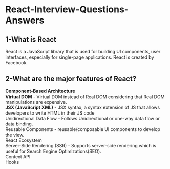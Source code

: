 # React-Interview-Questions-Answers

## 1-What is React
React is a JavaScript library that is used for building UI components, user interfaces, especially for single-page applications.
React is  created by Facebook.

## 2-What are the major features of React?
**Component-Based Architecture**   
**Virtual DOM** - Virtual DOM instead of Real DOM considering that Real DOM manipulations are expensive.  
**JSX (JavaScript XML)** - JSX syntax, a syntax extension of JS that allows developers to write HTML in their JS code  
Unidirectional Data Flow - Follows Unidirectional or one-way data flow or data binding.  
Reusable Components - reusable/composable UI components to develop the view.  
React Ecosystem  
Server-Side Rendering (SSR) - Supports server-side rendering which is useful for Search Engine Optimizations(SEO).  
Context API  
Hooks  
